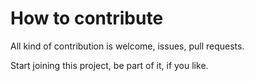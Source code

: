 # How to contribute

All kind of contribution is welcome, issues, pull requests.

Start joining this project, be part of it, if you like.


